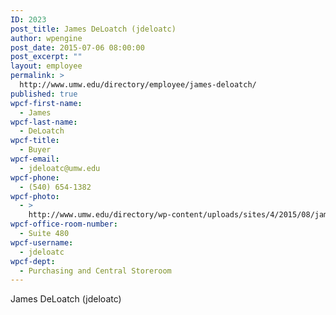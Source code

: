 ```yaml
---
ID: 2023
post_title: James DeLoatch (jdeloatc)
author: wpengine
post_date: 2015-07-06 08:00:00
post_excerpt: ""
layout: employee
permalink: >
  http://www.umw.edu/directory/employee/james-deloatch/
published: true
wpcf-first-name:
  - James
wpcf-last-name:
  - DeLoatch
wpcf-title:
  - Buyer
wpcf-email:
  - jdeloatc@umw.edu
wpcf-phone:
  - (540) 654-1382
wpcf-photo:
  - >
    http://www.umw.edu/directory/wp-content/uploads/sites/4/2015/08/james-deloatch.jpg
wpcf-office-room-number:
  - Suite 480
wpcf-username:
  - jdeloatc
wpcf-dept:
  - Purchasing and Central Storeroom
---
```

James DeLoatch (jdeloatc)